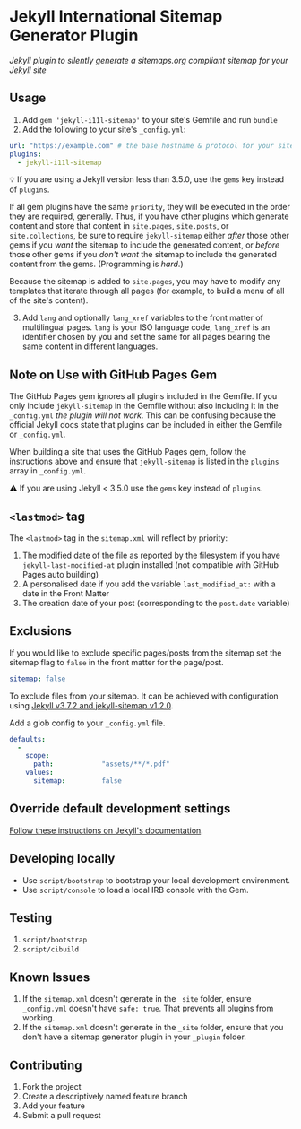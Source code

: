 # Jekyll International Sitemap Generator Plugin

*Jekyll plugin to silently generate a sitemaps.org compliant sitemap for your Jekyll site*

## Usage

1. Add `gem 'jekyll-i11l-sitemap'` to your site's Gemfile and run `bundle`
2. Add the following to your site's `_config.yml`:

```yml
url: "https://example.com" # the base hostname & protocol for your site
plugins:
  - jekyll-i11l-sitemap
```

💡 If you are using a Jekyll version less than 3.5.0, use the `gems` key instead of `plugins`.

If all gem plugins have the same `priority`, they will be executed in the
order they are required, generally. Thus, if you have other plugins which
generate content and store that content in `site.pages`, `site.posts`, or
`site.collections`, be sure to require `jekyll-sitemap` either *after*
those other gems if you *want* the sitemap to include the generated
content, or *before* those other gems if you *don't want* the sitemap to
include the generated content from the gems. (Programming is *hard*.)

Because the sitemap is added to `site.pages`, you may have to modify any
templates that iterate through all pages (for example, to build a menu of
all of the site's content).

3. Add `lang` and optionally `lang_xref` variables to the front matter of multilingual pages.
`lang` is your ISO language code, `lang_xref` is an identifier chosen by you and set the same
for all pages bearing the same content in different languages.

## Note on Use with GitHub Pages Gem
The GitHub Pages gem ignores all plugins included in the Gemfile. If you only include `jekyll-sitemap` in the Gemfile without also including it in the `_config.yml` *the plugin will not work*. This can be confusing because the official Jekyll docs state that plugins can be included in either the Gemfile or `_config.yml`.

When building a site that uses the GitHub Pages gem, follow the instructions above and ensure that `jekyll-sitemap` is listed in the `plugins` array in `_config.yml`.

:warning: If you are using Jekyll < 3.5.0 use the `gems` key instead of `plugins`.

## `<lastmod>` tag
The `<lastmod>` tag in the `sitemap.xml` will reflect by priority:

1.   The modified date of the file as reported by the filesystem if you have `jekyll-last-modified-at` plugin installed (not compatible with GitHub Pages auto building)
2.   A personalised date if you add the variable `last_modified_at:` with a date in the Front Matter
3.   The creation date of your post (corresponding to the `post.date` variable)

## Exclusions

If you would like to exclude specific pages/posts from the sitemap set the
sitemap flag to `false` in the front matter for the page/post.

```yml
sitemap: false
```

To exclude files from your sitemap. It can be achieved with configuration using [Jekyll v3.7.2 and jekyll-sitemap v1.2.0](https://github.com/jekyll/jekyll/commit/776433109b96cb644938ffbf9caf4923bdde4d7f).

Add a glob config to your `_config.yml` file. 

```yml
defaults:
  -
    scope:
      path:            "assets/**/*.pdf"
    values:
      sitemap:         false
```

## Override default development settings

[Follow these instructions on Jekyll's documentation](https://jekyllrb.com/docs/usage/#override-default-development-settings).

## Developing locally

* Use `script/bootstrap` to bootstrap your local development environment.
* Use `script/console` to load a local IRB console with the Gem.

## Testing

1. `script/bootstrap`
2. `script/cibuild`

## Known Issues

1. If the `sitemap.xml` doesn't generate in the `_site` folder, ensure `_config.yml` doesn't have `safe: true`. That prevents all plugins from working.
2. If the `sitemap.xml` doesn't generate in the `_site` folder, ensure that you don't have a sitemap generator plugin in your `_plugin` folder.

## Contributing

1. Fork the project
2. Create a descriptively named feature branch
3. Add your feature
4. Submit a pull request
